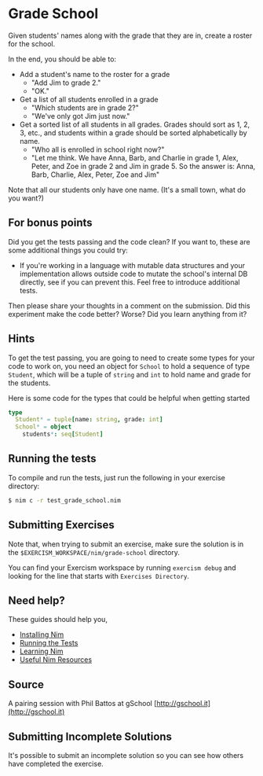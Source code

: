 # Grade School

Given students' names along with the grade that they are in, create a roster
for the school.

In the end, you should be able to:

- Add a student's name to the roster for a grade
  - "Add Jim to grade 2."
  - "OK."
- Get a list of all students enrolled in a grade
  - "Which students are in grade 2?"
  - "We've only got Jim just now."
- Get a sorted list of all students in all grades.  Grades should sort
  as 1, 2, 3, etc., and students within a grade should be sorted
  alphabetically by name.
  - "Who all is enrolled in school right now?"
  - "Let me think. We have
  Anna, Barb, and Charlie in grade 1,
  Alex, Peter, and Zoe in grade 2
  and Jim in grade 5.
  So the answer is: Anna, Barb, Charlie, Alex, Peter, Zoe and Jim"

Note that all our students only have one name.  (It's a small town, what
do you want?)

## For bonus points

Did you get the tests passing and the code clean? If you want to, these
are some additional things you could try:

- If you're working in a language with mutable data structures and your
  implementation allows outside code to mutate the school's internal DB
  directly, see if you can prevent this. Feel free to introduce additional
  tests.

Then please share your thoughts in a comment on the submission. Did this
experiment make the code better? Worse? Did you learn anything from it?

## Hints

To get the test passing, you are going to need to create some types for your code to work on, you need an object for `School` to hold a sequence of type `Student`, which will be a tuple of `string` and `int` to hold name and grade for the students.

Here is some code for the types that could be helpful when getting started

```nim
type
  Student* = tuple[name: string, grade: int]
  School* = object
    students*: seq[Student]
```


## Running the tests

To compile and run the tests, just run the following in your exercise directory:
```bash
$ nim c -r test_grade_school.nim
```

## Submitting Exercises

Note that, when trying to submit an exercise, make sure the solution is in the `$EXERCISM_WORKSPACE/nim/grade-school` directory.

You can find your Exercism workspace by running `exercism debug` and looking for the line that starts with `Exercises Directory`.

## Need help?

These guides should help you,
* [Installing Nim](https://exercism.io/tracks/nim/installation)
* [Running the Tests](https://exercism.io/tracks/nim/tests)
* [Learning Nim](https://exercism.io/tracks/nim/learning)
* [Useful Nim Resources](https://exercism.io/tracks/nim/resources)


## Source

A pairing session with Phil Battos at gSchool [http://gschool.it](http://gschool.it)

## Submitting Incomplete Solutions

It's possible to submit an incomplete solution so you can see how others have completed the exercise.

